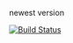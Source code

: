 newest version

[![Build Status](https://travis-ci.org/mariuszbrozda/e_commerce_project.svg?branch=master)](https://travis-ci.org/mariuszbrozda/e_commerce_project)